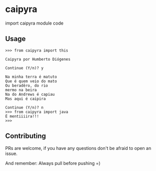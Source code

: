 # caipyra
import caipyra module code

## Usage

```
>>> from caipyra import this

Caipyra por Humberto Diógenes

Continue (Y/n)? y

Na minha terra é matuto
Que é quem veio do mato
Ou beradêro, do rio
mermo na beira
Na do Andrews é capiau
Mas aqui é caipira

Continue (Y/n)? n
>>> from caipyra import java
É mentiiiira!!!
>>>
```

## Contributing
PRs are welcome, if you have any questions don't be afraid to open an issue.

And remember: Always pull before pushing =)

